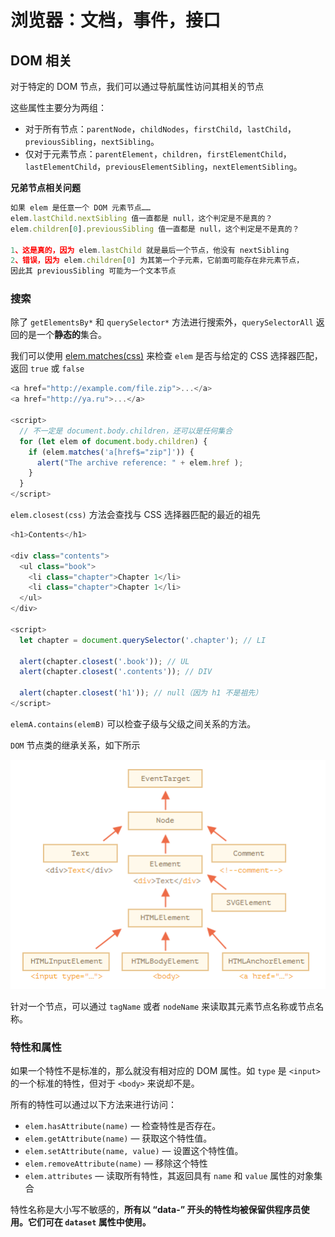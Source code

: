 # 浏览器：文档，事件，接口

## DOM 相关

对于特定的 DOM 节点，我们可以通过导航属性访问其相关的节点

这些属性主要分为两组：

- 对于所有节点：`parentNode`，`childNodes`，`firstChild`，`lastChild`，`previousSibling`，`nextSibling`。
- 仅对于元素节点：`parentElement`，`children`，`firstElementChild`，`lastElementChild`，`previousElementSibling`，`nextElementSibling`。

**兄弟节点相关问题**

```js
如果 elem 是任意一个 DOM 元素节点……
elem.lastChild.nextSibling 值一直都是 null，这个判定是不是真的？
elem.children[0].previousSibling 值一直都是 null，这个判定是不是真的？

1、这是真的，因为 elem.lastChild 就是最后一个节点，他没有 nextSibling
2、错误，因为 elem.children[0] 为其第一个子元素，它前面可能存在非元素节点，
因此其 previousSibling 可能为一个文本节点
```

### 搜索

除了 `getElementsBy*` 和 `querySelector*` 方法进行搜索外，`querySelectorAll` 返回的是一个**静态的**集合。

我们可以使用 [elem.matches(css)](http://dom.spec.whatwg.org/#dom-element-matches) 来检查 `elem` 是否与给定的 CSS 选择器匹配，返回 `true` 或 `false`

```js
<a href="http://example.com/file.zip">...</a>
<a href="http://ya.ru">...</a>

<script>
  // 不一定是 document.body.children，还可以是任何集合
  for (let elem of document.body.children) {
    if (elem.matches('a[href$="zip"]')) {
      alert("The archive reference: " + elem.href );
    }
  }
</script>
```

`elem.closest(css)` 方法会查找与 CSS 选择器匹配的最近的祖先

```js
<h1>Contents</h1>

<div class="contents">
  <ul class="book">
    <li class="chapter">Chapter 1</li>
    <li class="chapter">Chapter 1</li>
  </ul>
</div>

<script>
  let chapter = document.querySelector('.chapter'); // LI

  alert(chapter.closest('.book')); // UL
  alert(chapter.closest('.contents')); // DIV

  alert(chapter.closest('h1')); // null（因为 h1 不是祖先）
</script>
```

`elemA.contains(elemB)` 可以检查子级与父级之间关系的方法。

`DOM` 节点类的继承关系，如下所示

![dom-node](/js/dom-node.png)

针对一个节点，可以通过 `tagName` 或者 `nodeName` 来读取其元素节点名称或节点名称。

### 特性和属性

如果一个特性不是标准的，那么就没有相对应的 DOM 属性。如 `type` 是 `<input>` 的一个标准的特性，但对于 `<body>` 来说却不是。

所有的特性可以通过以下方法来进行访问：

- `elem.hasAttribute(name)` — 检查特性是否存在。
- `elem.getAttribute(name)` — 获取这个特性值。
- `elem.setAttribute(name, value)` — 设置这个特性值。
- `elem.removeAttribute(name)` — 移除这个特性
- `elem.attributes` — 读取所有特性，其返回具有 `name` 和 `value` 属性的对象集合

特性名称是大小写不敏感的，**所有以 “data-” 开头的特性均被保留供程序员使用。它们可在 `dataset` 属性中使用。**